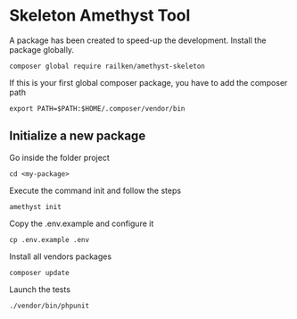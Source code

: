 # Skeleton Amethyst Tool

A package has been created to speed-up the development. Install the package globally.

    composer global require railken/amethyst-skeleton
    
If this is your first global composer package, you have to add the composer path

    export PATH=$PATH:$HOME/.composer/vendor/bin

## Initialize a new package

Go inside the folder project
	
	cd <my-package>
    
Execute the command init and follow the steps

    amethyst init
    
Copy the .env.example and configure it

    cp .env.example .env
    
Install all vendors packages
    
    composer update
    
Launch the tests

    ./vendor/bin/phpunit
